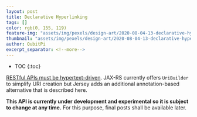 ```yaml
---
layout: post
title: Declarative Hyperlinking
tags: []
color: rgb(0, 155, 119)
feature-img: "assets/img/pexels/design-art/2020-08-04-13-declarative-hyperlinking/cover.png"
thumbnail: "assets/img/pexels/design-art/2020-08-04-13-declarative-hyperlinking/cover.png"
author: QubitPi
excerpt_separator: <!--more-->
---
```


<!--more-->

* TOC
{:toc}

[RESTful APIs must be hypertext-driven](https://roy.gbiv.com/untangled/2008/rest-apis-must-be-hypertext-driven). JAX-RS
currently offers `UriBuilder` to simplify URI creation but Jersey adds an additional annotation-based alternative that
is described here. 

**This API is currently under development and experimental so it is subject to change at any time.** For this purpose,
final posts shall be available later.
